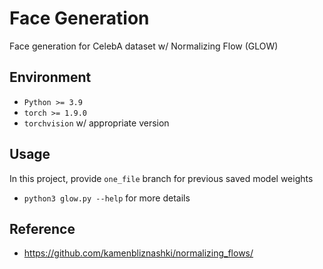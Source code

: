 # Face Generation

Face generation for CelebA dataset w/ Normalizing Flow (GLOW)

## Environment

- `Python >= 3.9`
- `torch >= 1.9.0`
- `torchvision` w/ appropriate version

## Usage

In this project, provide `one_file` branch for previous saved model weights

- `python3 glow.py --help` for more details

## Reference

- https://github.com/kamenbliznashki/normalizing_flows/

